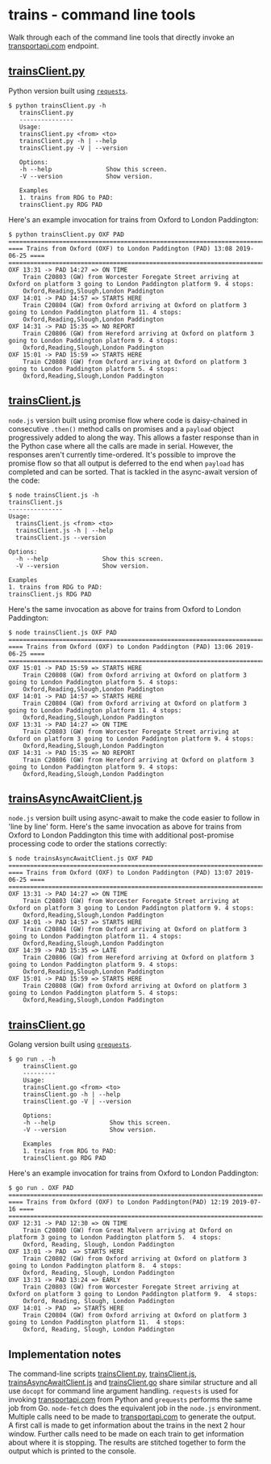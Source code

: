 # trains - command line tools
Walk through each of the command line tools that directly invoke an [transportapi.com](transportapi.com) endpoint.

## [trainsClient.py](python/trainsClient.py)
Python version built using [`requests`](https://pypi.org/project/requests/).
```
$ python trainsClient.py -h 
   trainsClient.py
   ---------------
   Usage:
   trainsClient.py <from> <to>
   trainsClient.py -h | --help
   trainsClient.py -V | --version

   Options:
   -h --help               Show this screen.
   -V --version            Show version.

   Examples
   1. trains from RDG to PAD:
   trainsClient.py RDG PAD
```
Here's an example invocation for trains from Oxford to London Paddington:
```
$ python trainsClient.py OXF PAD
==============================================================================
==== Trains from Oxford (OXF) to London Paddington (PAD) 13:08 2019-06-25 ====
==============================================================================
OXF 13:31 -> PAD 14:27 => ON TIME
    Train C20803 (GW) from Worcester Foregate Street arriving at Oxford on platform 3 going to London Paddington platform 9. 4 stops:
    Oxford,Reading,Slough,London Paddington
OXF 14:01 -> PAD 14:57 => STARTS HERE
    Train C20804 (GW) from Oxford arriving at Oxford on platform 3 going to London Paddington platform 11. 4 stops:
    Oxford,Reading,Slough,London Paddington
OXF 14:31 -> PAD 15:35 => NO REPORT
    Train C20806 (GW) from Hereford arriving at Oxford on platform 3 going to London Paddington platform 9. 4 stops:
    Oxford,Reading,Slough,London Paddington
OXF 15:01 -> PAD 15:59 => STARTS HERE
    Train C20808 (GW) from Oxford arriving at Oxford on platform 3 going to London Paddington platform 5. 4 stops:
    Oxford,Reading,Slough,London Paddington
```

## [trainsClient.js](javascript/trainsClient.js)
`node.js` version built using promise flow where code is daisy-chained in consecutive `.then()` method calls on promises and a `payload` object progressively added to along the way.  This allows a faster response than in the Python case where all the calls are made in serial.  However, the responses aren't currently time-ordered.  It's possible to improve the promise flow so that all output is deferred to the end when `payload` has completed and can be sorted.  That is tackled in the async-await version of the code:
```
$ node trainsClient.js -h
trainsClient.js
---------------
Usage:
  trainsClient.js <from> <to>
  trainsClient.js -h | --help
  trainsClient.js --version

Options:
  -h --help               Show this screen.
  -V --version            Show version.

Examples
1. trains from RDG to PAD:
trainsClient.js RDG PAD
```
Here's the same invocation as above for trains from Oxford to London Paddington:
```
$ node trainsClient.js OXF PAD
==============================================================================
==== Trains from Oxford (OXF) to London Paddington (PAD) 13:06 2019-06-25 ====
==============================================================================
OXF 15:01 -> PAD 15:59 => STARTS HERE
    Train C20808 (GW) from Oxford arriving at Oxford on platform 3 going to London Paddington platform 5. 4 stops:
    Oxford,Reading,Slough,London Paddington
OXF 14:01 -> PAD 14:57 => STARTS HERE
    Train C20804 (GW) from Oxford arriving at Oxford on platform 3 going to London Paddington platform 11. 4 stops:
    Oxford,Reading,Slough,London Paddington
OXF 13:31 -> PAD 14:27 => ON TIME
    Train C20803 (GW) from Worcester Foregate Street arriving at Oxford on platform 3 going to London Paddington platform 9. 4 stops:
    Oxford,Reading,Slough,London Paddington
OXF 14:31 -> PAD 15:35 => NO REPORT
    Train C20806 (GW) from Hereford arriving at Oxford on platform 3 going to London Paddington platform 9. 4 stops:
    Oxford,Reading,Slough,London Paddington
```

## [trainsAsyncAwaitClient.js](javascript/trainsAsyncAwaitClient.js)
`node.js` version built using async-await to make the code easier to follow in 'line by line' form.  Here's the same invocation as above for trains from Oxford to London Paddington this time with additional post-promise processing code to order the stations correctly:
```
$ node trainsAsyncAwaitClient.js OXF PAD
==============================================================================
==== Trains from Oxford (OXF) to London Paddington (PAD) 13:07 2019-06-25 ====
==============================================================================
OXF 13:31 -> PAD 14:27 => ON TIME
    Train C20803 (GW) from Worcester Foregate Street arriving at Oxford on platform 3 going to London Paddington platform 9. 4 stops:
    Oxford,Reading,Slough,London Paddington
OXF 14:01 -> PAD 14:57 => STARTS HERE
    Train C20804 (GW) from Oxford arriving at Oxford on platform 3 going to London Paddington platform 11. 4 stops:
    Oxford,Reading,Slough,London Paddington
OXF 14:39 -> PAD 15:35 => LATE
    Train C20806 (GW) from Hereford arriving at Oxford on platform 3 going to London Paddington platform 9. 4 stops:
    Oxford,Reading,Slough,London Paddington
OXF 15:01 -> PAD 15:59 => STARTS HERE
    Train C20808 (GW) from Oxford arriving at Oxford on platform 3 going to London Paddington platform 5. 4 stops:
    Oxford,Reading,Slough,London Paddington
```

## [trainsClient.go](go/trainsClient.go)
Golang version built using [`grequests`](https://github.com/levigross/grequests).
```
$ go run . -h
    trainsClient.go
    ---------
    Usage:
    trainsClient.go <from> <to>
    trainsClient.go -h | --help
    trainsClient.go -V | --version

    Options:
    -h --help               Show this screen.
    -V --version            Show version.

    Examples
    1. trains from RDG to PAD:
    trainsClient.go RDG PAD
```
Here's an example invocation for trains from Oxford to London Paddington:
```
$ go run . OXF PAD
=============================================================================
==== Trains from Oxford (OXF) to London Paddington(PAD) 12:19 2019-07-16 ====
=============================================================================
OXF 12:31 -> PAD 12:30 => ON TIME
	Train C20800 (GW) from Great Malvern arriving at Oxford on platform 3 going to London Paddington platform 5.  4 stops:
	Oxford, Reading, Slough, London Paddington
OXF 13:01 -> PAD  => STARTS HERE
	Train C20802 (GW) from Oxford arriving at Oxford on platform 3 going to London Paddington platform 8.  4 stops:
	Oxford, Reading, Slough, London Paddington
OXF 13:31 -> PAD 13:24 => EARLY
	Train C20803 (GW) from Worcester Foregate Street arriving at Oxford on platform 3 going to London Paddington platform 9.  4 stops:
	Oxford, Reading, Slough, London Paddington
OXF 14:01 -> PAD  => STARTS HERE
	Train C20804 (GW) from Oxford arriving at Oxford on platform 3 going to London Paddington platform 11.  4 stops:
	Oxford, Reading, Slough, London Paddington
```

## Implementation notes
The command-line scripts [trainsClient.py](python/trainsClient.py), [trainsClient.js](javascript/trainsClient.js), [trainsAsyncAwaitClient.js](javascript/trainsAsyncAwaitClient.js) and [trainsClient.go](go/trainsClient.go) share similar structure and all use `docopt` for command line argument handling.  `requests` is used for invoking [transportapi.com](transportapi.com) from Python and `grequests` performs the same job from Go.  `node-fetch` does the equivalent job in the `node.js` environment.   Multiple calls need to be made to [transportapi.com](transportapi.com) to generate the output.  A first call is made to get information about the trains in the next 2 hour window.  Further calls need to be made on each train to get information about where it is stopping.  The results are stitched together to form the output which is printed to the console.
